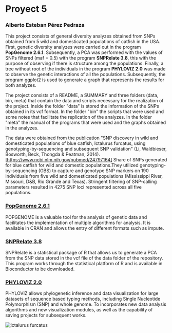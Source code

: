 # Proyect 5

### Alberto Esteban Pérez Pedraza

This project consists of general diversity analyzes obtained from SNPs obtained from 5 wild and domesticated populations of catfish in the USA. First, genetic diversity analyzes were carried out in the program **PopGenome 2.6.1**. Subsequently, a PCA was performed with the values of SNPs filtered (maf = 0.5) with the program **SNPRelate 3.8**, this with the purpose of observing if there is structure among the populations. Finally, a tree without root of the individuals in the program **PHYLOVIZ 2.0** was made to observe the genetic interactions of all the populations. Subsequently, the program ggplot2 is used to generate 
a graph that represents the results for both analyzes.

The project consists of a README, a SUMMARY and three folders (data, bin, meta) that contain the data and 
scripts necessary for the realization of the project. Inside the folder "data" is stored the information 
of the SNPs obtained in its vcf format. In the folder "bin" the scripts that were used and some notes that
facilitate the replication of the analyzes. In the folder "meta" the manual of the programs that were used 
and the graphs obtained in the analyzes.

The data were obtained from the publication "SNP discovery in wild and domesticated populations of blue 
catfish, Ictalurus furcatus, using genotyping-by-sequencing and subsequent SNP validation" 
(Li, Waldbieser, Bosworth, Beck, Thongda & Peatman, 2014).[https://www.ncbi.nlm.nih.gov/pubmed/24797164] 
Share of SNPs generated for blue catfish for wild and domestic populations.They utilized genotyping-by-sequencing
(GBS) to capture and genotype SNP markers on 190 individuals from five wild and domesticated populations 
(Mississippi River, Missouri, D&B, Rio Grande and Texas). Stringent filtering of SNP-calling parameters 
resulted in 4275 SNP loci represented across all five populations.

### [**PopGenome 2.6.1**](https://popgenome.weebly.com/) 
POPGENOME is a valuable tool for the analysis of genetic data and facilitates the implementation of multiple algorithms for analysis. It is available in CRAN and allows the entry of different formats such as impute.

### [**SNPRelate 3.8**](https://bioconductor.org/packages/release/bioc/html/SNPRelate.html)
SNPRelate is a statistical package of R that allows us to generate a PCA from the SNP data stored in the vcf file of the data folder of the repository. This program works through the statistical platform of R and is available in Bioconductor to be downloaded.

### [**PHYLOVIZ 2.0**](http://www.phyloviz.net/)
PHYLOVIZ allows phylogenetic inference and data visualization for large datasets of sequence based typing methods, including Single Nucleotide Polymorphism (SNP) and whole genome. To incorporates new data analysis algorithms and new visualization modules, as well as the capability of saving projects for subsequent works.

![Ictalurus furcatus](https://www.peceswiki.com/Imagenes/pez-gato.jpg "Pez gato azul")
